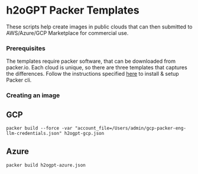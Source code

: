 # h2oGPT Packer Templates

These scripts help create images in public clouds that can then submitted to AWS/Azure/GCP Marketplace for commercial use.

### Prerequisites
The templates require packer software, that can be downloaded from packer.io. Each cloud is unique, so there are three templates that captures the differences.
Follow the instructions specified [here](https://developer.hashicorp.com/packer/tutorials/docker-get-started/get-started-install-cli) to install & setup Packer cli.

### Creating an image

## GCP

```
packer build --force -var "account_file=/Users/admin/gcp-packer-eng-llm-credentials.json" h2ogpt-gcp.json
```

## Azure

```
packer build h2ogpt-azure.json
```

